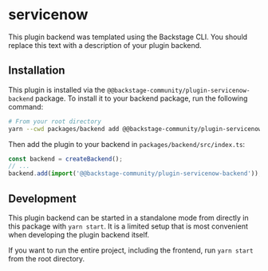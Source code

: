 # servicenow

This plugin backend was templated using the Backstage CLI. You should replace this text with a description of your plugin backend.

## Installation

This plugin is installed via the `@@backstage-community/plugin-servicenow-backend` package. To install it to your backend package, run the following command:

```bash
# From your root directory
yarn --cwd packages/backend add @@backstage-community/plugin-servicenow-backend
```

Then add the plugin to your backend in `packages/backend/src/index.ts`:

```ts
const backend = createBackend();
// ...
backend.add(import('@@backstage-community/plugin-servicenow-backend'));
```

## Development

This plugin backend can be started in a standalone mode from directly in this
package with `yarn start`. It is a limited setup that is most convenient when
developing the plugin backend itself.

If you want to run the entire project, including the frontend, run `yarn start` from the root directory.
